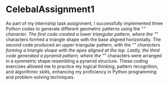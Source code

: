 # CelebalAssignment1

As part of my internship task assignment, I successfully implemented three Python codes to generate different geometric patterns using the "*" character. The first code created a lower triangular pattern, where the "*" characters formed a triangle shape with the base aligned horizontally. The second code produced an upper triangular pattern, with the "*" characters forming a triangle shape with the apex aligned at the top. Lastly, the third code generated a pyramid pattern, where the "*" characters were arranged in a symmetric shape resembling a pyramid structure. These coding exercises allowed me to practice my logical thinking, pattern recognition, and algorithmic skills, enhancing my proficiency in Python programming and problem-solving techniques.
